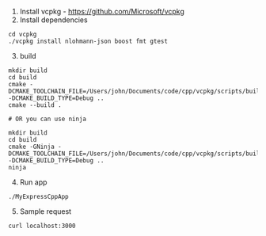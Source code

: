 1. Install vcpkg - https://github.com/Microsoft/vcpkg
2. Install dependencies 
```
cd vcpkg
./vcpkg install nlohmann-json boost fmt gtest
``` 
3. build
```
mkdir build
cd build
cmake -DCMAKE_TOOLCHAIN_FILE=/Users/john/Documents/code/cpp/vcpkg/scripts/buildsystems/vcpkg.cmake -DCMAKE_BUILD_TYPE=Debug ..
cmake --build .

# OR you can use ninja

mkdir build
cd build
cmake -GNinja -DCMAKE_TOOLCHAIN_FILE=/Users/john/Documents/code/cpp/vcpkg/scripts/buildsystems/vcpkg.cmake -DCMAKE_BUILD_TYPE=Debug ..
ninja

```
4. Run app
```
./MyExpressCppApp
```
5. Sample request
```
curl localhost:3000
```